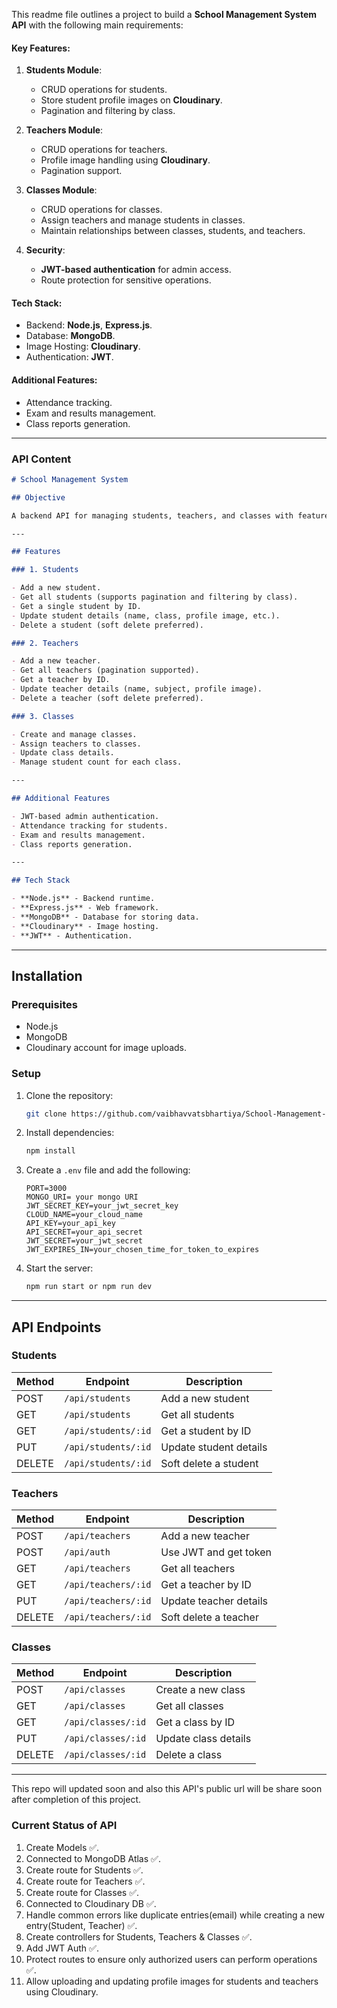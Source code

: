 This readme file outlines a project to build a **School Management System API** with the following main requirements:

#### Key Features:

1. **Students Module**:

   - CRUD operations for students.
   - Store student profile images on **Cloudinary**.
   - Pagination and filtering by class.

2. **Teachers Module**:

   - CRUD operations for teachers.
   - Profile image handling using **Cloudinary**.
   - Pagination support.

3. **Classes Module**:

   - CRUD operations for classes.
   - Assign teachers and manage students in classes.
   - Maintain relationships between classes, students, and teachers.

4. **Security**:
   - **JWT-based authentication** for admin access.
   - Route protection for sensitive operations.

#### Tech Stack:

- Backend: **Node.js**, **Express.js**.
- Database: **MongoDB**.
- Image Hosting: **Cloudinary**.
- Authentication: **JWT**.

#### Additional Features:

- Attendance tracking.
- Exam and results management.
- Class reports generation.

---

### API Content

```markdown
# School Management System

## Objective

A backend API for managing students, teachers, and classes with features like profile image uploads using **Cloudinary** and secure operations via **JWT-based authentication**.

---

## Features

### 1. Students

- Add a new student.
- Get all students (supports pagination and filtering by class).
- Get a single student by ID.
- Update student details (name, class, profile image, etc.).
- Delete a student (soft delete preferred).

### 2. Teachers

- Add a new teacher.
- Get all teachers (pagination supported).
- Get a teacher by ID.
- Update teacher details (name, subject, profile image).
- Delete a teacher (soft delete preferred).

### 3. Classes

- Create and manage classes.
- Assign teachers to classes.
- Update class details.
- Manage student count for each class.

---

## Additional Features

- JWT-based admin authentication.
- Attendance tracking for students.
- Exam and results management.
- Class reports generation.

---

## Tech Stack

- **Node.js** - Backend runtime.
- **Express.js** - Web framework.
- **MongoDB** - Database for storing data.
- **Cloudinary** - Image hosting.
- **JWT** - Authentication.
```

---

## Installation

### Prerequisites

- Node.js
- MongoDB
- Cloudinary account for image uploads.

### Setup

1. Clone the repository:
   ```bash
   git clone https://github.com/vaibhavvatsbhartiya/School-Management-System-API.git
   ```
2. Install dependencies:
   ```bash
   npm install
   ```
3. Create a `.env` file and add the following:
   ```
   PORT=3000
   MONGO_URI= your mongo URI
   JWT_SECRET_KEY=your_jwt_secret_key
   CLOUD_NAME=your_cloud_name
   API_KEY=your_api_key
   API_SECRET=your_api_secret
   JWT_SECRET=your_jwt_secret
   JWT_EXPIRES_IN=your_chosen_time_for_token_to_expires
   ```
4. Start the server:
   ```bash
   npm run start or npm run dev
   ```

---

## API Endpoints

### Students

| Method | Endpoint            | Description            |
| ------ | ------------------- | ---------------------- |
| POST   | `/api/students`     | Add a new student      |
| GET    | `/api/students`     | Get all students       |
| GET    | `/api/students/:id` | Get a student by ID    |
| PUT    | `/api/students/:id` | Update student details |
| DELETE | `/api/students/:id` | Soft delete a student  |

### Teachers

| Method | Endpoint            | Description            |
| ------ | ------------------- | ---------------------- |
| POST   | `/api/teachers`     | Add a new teacher      |
| POST   | `/api/auth`         | Use JWT and get token  |
| GET    | `/api/teachers`     | Get all teachers       |
| GET    | `/api/teachers/:id` | Get a teacher by ID    |
| PUT    | `/api/teachers/:id` | Update teacher details |
| DELETE | `/api/teachers/:id` | Soft delete a teacher  |

### Classes

| Method | Endpoint           | Description          |
| ------ | ------------------ | -------------------- |
| POST   | `/api/classes`     | Create a new class   |
| GET    | `/api/classes`     | Get all classes      |
| GET    | `/api/classes/:id` | Get a class by ID    |
| PUT    | `/api/classes/:id` | Update class details |
| DELETE | `/api/classes/:id` | Delete a class       |

---

This repo will updated soon and also this API's public url will be share soon after completion of this project.

### Current Status of API

1. Create Models ✅.
2. Connected to MongoDB Atlas ✅.
3. Create route for Students ✅.
4. Create route for Teachers ✅.
5. Create route for Classes ✅.
6. Connected to Cloudinary DB ✅.
7. Handle common errors like duplicate entries(email) while creating a new entry(Student, Teacher) ✅.
8. Create controllers for Students, Teachers & Classes ✅.
9. Add JWT Auth ✅.
10. Protect routes to ensure only authorized users can perform operations ✅.
11. Allow uploading and updating profile images for students and teachers using Cloudinary.
